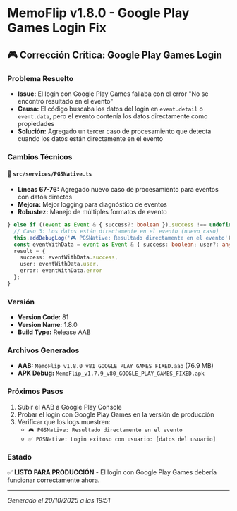# MemoFlip v1.8.0 - Google Play Games Login Fix

## 🎮 Corrección Crítica: Google Play Games Login

### Problema Resuelto
- **Issue:** El login con Google Play Games fallaba con el error "No se encontró resultado en el evento"
- **Causa:** El código buscaba los datos del login en `event.detail` o `event.data`, pero el evento contenía los datos directamente como propiedades
- **Solución:** Agregado un tercer caso de procesamiento que detecta cuando los datos están directamente en el evento

### Cambios Técnicos

#### 📁 `src/services/PGSNative.ts`
- **Líneas 67-76:** Agregado nuevo caso de procesamiento para eventos con datos directos
- **Mejora:** Mejor logging para diagnóstico de eventos
- **Robustez:** Manejo de múltiples formatos de evento

```typescript
} else if ((event as Event & { success?: boolean }).success !== undefined) {
  // Caso 3: Los datos están directamente en el evento (nuevo caso)
  this.addDebugLog('🎮 PGSNative: Resultado directamente en el evento');
  const eventWithData = event as Event & { success: boolean; user?: any; error?: string };
  result = {
    success: eventWithData.success,
    user: eventWithData.user,
    error: eventWithData.error
  };
}
```

### Versión
- **Version Code:** 81
- **Version Name:** 1.8.0
- **Build Type:** Release AAB

### Archivos Generados
- **AAB:** `MemoFlip_v1.8.0_v81_GOOGLE_PLAY_GAMES_FIXED.aab` (76.9 MB)
- **APK Debug:** `MemoFlip_v1.7.9_v80_GOOGLE_PLAY_GAMES_FIXED.apk`

### Próximos Pasos
1. Subir el AAB a Google Play Console
2. Probar el login con Google Play Games en la versión de producción
3. Verificar que los logs muestren:
   - `🎮 PGSNative: Resultado directamente en el evento`
   - `✅ PGSNative: Login exitoso con usuario: [datos del usuario]`

### Estado
✅ **LISTO PARA PRODUCCIÓN** - El login con Google Play Games debería funcionar correctamente ahora.

---
*Generado el 20/10/2025 a las 19:51*

